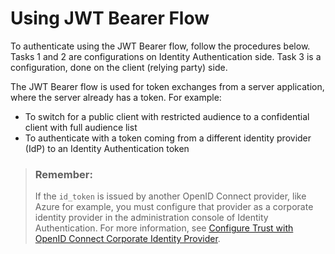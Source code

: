 <!-- loio2862baff60f944878f73897d3aabcc14 -->

# Using JWT Bearer Flow

To authenticate using the JWT Bearer flow, follow the procedures below. Tasks 1 and 2 are configurations on Identity Authentication side. Task 3 is a configuration, done on the client \(relying party\) side.

The JWT Bearer flow is used for token exchanges from a server application, where the server already has a token. For example:

-   To switch for a public client with restricted audience to a confidential client with full audience list
-   To authenticate with a token coming from a different identity provider \(IdP\) to an Identity Authentication token

> ### Remember:  
> If the `id_token` is issued by another OpenID Connect provider, like Azure for example, you must configure that provider as a corporate identity provider in the administration console of Identity Authentication. For more information, see [Configure Trust with OpenID Connect Corporate Identity Provider](configure-trust-with-openid-connect-corporate-identity-provider-8ff83a1.md).

